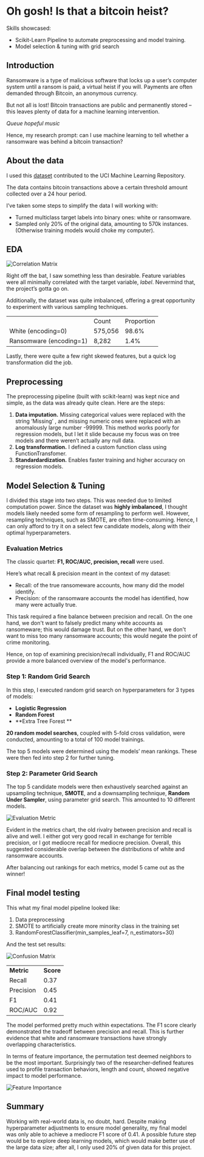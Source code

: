 <!-- Output copied to clipboard! -->

<!-----
NEW: Check the "Suppress top comment" option to remove this info from the output.

Conversion time: 0.905 seconds.


Using this Markdown file:

1. Paste this output into your source file.
2. See the notes and action items below regarding this conversion run.
3. Check the rendered output (headings, lists, code blocks, tables) for proper
   formatting and use a linkchecker before you publish this page.

Conversion notes:

* Docs to Markdown version 1.0β29
* Thu Mar 18 2021 15:45:23 GMT-0700 (PDT)
* Source doc: Oh gosh
* Tables are currently converted to HTML tables.
----->



# Oh gosh! Is that a bitcoin heist?

Skills showcased: 



*   Scikit-Learn Pipeline to automate preprocessing and model training. 
*   Model selection & tuning with grid search


## Introduction

Ransomware is a type of malicious software that locks up a user’s computer system until a ransom is paid, a virtual heist if you will. Payments are often demanded through Bitcoin, an anonymous currency. 

But not all is lost! Bitcoin transactions are public and permanently stored – this leaves plenty of data for a machine learning intervention.

 *Queue hopeful music*

Hence, my research prompt: can I use machine learning to tell whether a ransomware was behind a bitcoin transaction?


## About the data

I used this [dataset](https://archive.ics.uci.edu/ml/datasets/BitcoinHeistRansomwareAddressDataset) contributed to the UCI Machine Learning Repository.

The data contains bitcoin transactions above a certain threshold amount collected over a 24 hour period. 

I’ve taken some steps to simplify the data I will working with:



*   Turned multiclass target labels into binary ones: white or ransomware. 
*   Sampled only 20% of the original data, amounting to 570k instances. (Otherwise training models would choke my computer). 


## EDA

<img src="../images/bitcoin/corr-matrix.png" alt="Correlation Matrix"  class=”center”>

Right off the bat, I saw something less than desirable. Feature variables were all minimally correlated with the target variable, _label_. Nevermind that, the project’s gotta go on.

Additionally, the dataset was quite imbalanced, offering a great opportunity to experiment with various sampling techniques. 


<table>
  <tr>
   <td>
   </td>
   <td>Count
   </td>
   <td>Proportion
   </td>
  </tr>
  <tr>
   <td>White (encoding=0)
   </td>
   <td>575,056
   </td>
   <td>98.6%
   </td>
  </tr>
  <tr>
   <td>Ransomware (encoding=1)
   </td>
   <td>8,282
   </td>
   <td>1.4%
   </td>
  </tr>
</table>


Lastly, there were quite a few right skewed features, but a quick log transformation did the job.


## Preprocessing

The preprocessing pipeline (built with scikit-learn) was kept nice and simple, as the data was already quite clean. Here are the steps:



1. **Data imputation.** Missing categorical values were replaced with the string ‘Missing’ , and missing numeric ones were replaced with an anomalously large number -99999. This method works poorly for regression models, but I let it slide because my focus was on tree models and there weren’t actually any null data.
2. **Log transformation.** I defined a custom function class using FunctionTransfomer.
3. **Standardardization.** Enables faster training and higher accuracy on regression models.


## Model Selection & Tuning

I divided this stage into two steps. This was needed due to limited computation power. Since the dataset was **highly imbalanced**, I thought models likely needed some form of resampling to perform well. However, resampling techniques, such as SMOTE, are often time-consuming. Hence, I can only afford to try it on a select few candidate models, along with their optimal hyperparameters. 


### Evaluation Metrics

The classic quartet: **F1, ROC/AUC, precision, recall** were used. 

Here’s what recall & precision meant in the context of my dataset:



*   Recall: of the true ransomeware accounts, how many did the model identify.
*   Precision: of the ransomware accounts the model has identified, how many were actually true.

This task required a fine balance between precision and recall. On the one hand, we don't want to falsely predict many white accounts as ransomeware; this would damage trust. But on the other hand, we don't want to miss too many ransomware accounts; this would negate the point of crime monitoring. 

Hence, on top of examining precision/recall individually, F1 and ROC/AUC provide a more balanced overview of the model's performance.


### Step 1: Random Grid Search

In this step, I executed random grid search on hyperparameters for 3 types of models:



*   **Logistic Regression**
*   **Random Forest**
*   **Extra Tree Forest **

**20 random model searches**, coupled with 5-fold cross validation, were conducted, amounting to a total of 100 model trainings. 

The top 5 models were determined using the models’ mean rankings. These were then fed into step 2 for further tuning.


### Step 2: Parameter Grid Search

The top 5 candidate models were then exhaustively searched against an upsampling technique, **SMOTE**, and a downsampling technique, **Random Under Sampler**, using parameter grid search. This amounted to 10 different models.

<img src="../images/bitcoin/metric.png" alt="Evaluation Metric"  class=”center”>

Evident in the metrics chart, the old rivalry between precision and recall is alive and well. I either got very good recall in exchange for terrible precision, or I got mediocre recall for mediocre precision. Overall, this suggested considerable overlap between the distributions of white and ransomware accounts. 

After balancing out rankings for each metrics, model 5 came out as the winner!


## Final model testing

This what my final model pipeline looked like:



1. Data preprocessing
2. SMOTE to artificially create more minority class in the training set
3. RandomForestClassifier(min_samples_leaf=7, n_estimators=30)

And the test set results:

<img src="../images/bitcoin/conf-matrix.png" alt="Confusion Matrix"  class=”center”>


<table>
  <tr>
   <td><strong>Metric</strong>
   </td>
   <td><strong>Score</strong>
   </td>
  </tr>
  <tr>
   <td>Recall
   </td>
   <td>0.37
   </td>
  </tr>
  <tr>
   <td>Precision
   </td>
   <td>0.45
   </td>
  </tr>
  <tr>
   <td>F1
   </td>
   <td>0.41
   </td>
  </tr>
  <tr>
   <td>ROC/AUC
   </td>
   <td>0.92
   </td>
  </tr>
</table>


The model performed pretty much within expectations. The F1 score clearly demonstrated the tradeoff between precision and recall. This is further evidence that white and ransomware transactions have strongly overlapping characteristics.

In terms of feature importance, the permutation test deemed neighbors to be the most important. Surprisingly two of the researcher-defined features used to profile transaction behaviors, length and count, showed negative impact to model performance. 

<img src="../images/bitcoin/feature-imp.png" alt="Feature Importance"  class=”center”>


## Summary

Working with real-world data is, no doubt, hard. Despite making hyperparameter adjustments to ensure model generality, my final model was only able to achieve a mediocre F1 score of 0.41. A possible future step would be to explore deep learning models, which would make better use of the large data size; after all, I only used 20% of given data for this project.
